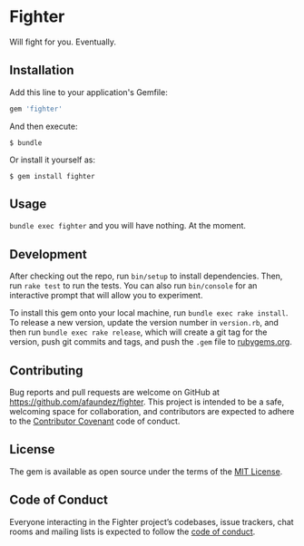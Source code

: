 # Fighter

Will fight for you. Eventually.

## Installation

Add this line to your application's Gemfile:

```ruby
gem 'fighter'
```

And then execute:

    $ bundle

Or install it yourself as:

    $ gem install fighter

## Usage

`bundle exec fighter` and you will have nothing. At the moment.

## Development

After checking out the repo, run `bin/setup` to install dependencies. Then, run `rake test` to run the tests. You can also run `bin/console` for an interactive prompt that will allow you to experiment.

To install this gem onto your local machine, run `bundle exec rake install`. To release a new version, update the version number in `version.rb`, and then run `bundle exec rake release`, which will create a git tag for the version, push git commits and tags, and push the `.gem` file to [rubygems.org](https://rubygems.org).

## Contributing

Bug reports and pull requests are welcome on GitHub at https://github.com/afaundez/fighter. This project is intended to be a safe, welcoming space for collaboration, and contributors are expected to adhere to the [Contributor Covenant](http://contributor-covenant.org) code of conduct.

## License

The gem is available as open source under the terms of the [MIT License](https://opensource.org/licenses/MIT).

## Code of Conduct

Everyone interacting in the Fighter project’s codebases, issue trackers, chat rooms and mailing lists is expected to follow the [code of conduct](https://github.com/afaundez/fighter/blob/master/CODE_OF_CONDUCT.md).
